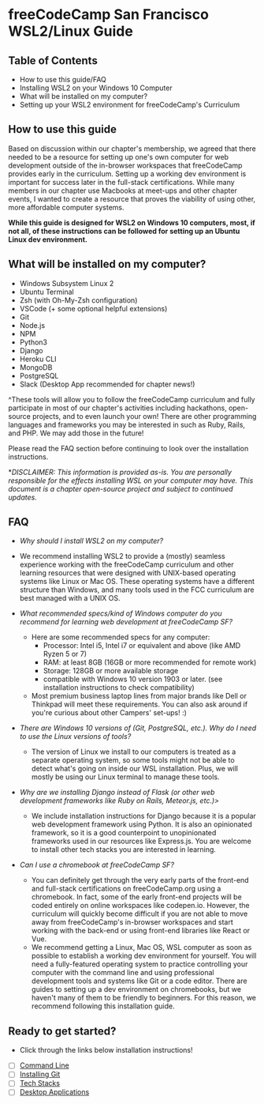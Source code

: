 # freeCodeCamp San Francisco WSL2/Linux Guide

## Table of Contents
- How to use this guide/FAQ 
- Installing WSL2 on your Windows 10 Computer
- What will be installed on my computer?
- Setting up your WSL2 environment for freeCodeCamp's Curriculum

## How to use this guide
Based on discussion within our chapter's membership, we agreed that there needed to be a resource for setting up one's own computer for web development outside of the in-browser workspaces that freeCodeCamp provides early in the curriculum. Setting up a working dev environment is important for success later in the full-stack certifications. While many members in our chapter use Macbooks at meet-ups and other chapter events, I wanted to create a resource that proves the viability of using other, more affordable computer systems.

**While this guide is designed for WSL2 on Windows 10 computers, most, if not all, of these instructions can be followed for setting up an Ubuntu Linux dev environment.**

## What will be installed on my computer?
- Windows Subsystem Linux 2
- Ubuntu Terminal
- Zsh (with Oh-My-Zsh configuration)
- VSCode (+ some optional helpful extensions)
- Git
- Node.js
- NPM 
- Python3
- Django
- Heroku CLI
- MongoDB
- PostgreSQL
- Slack (Desktop App recommended for chapter news!)

^These tools will allow you to follow the freeCodeCamp curriculum and fully participate in most of our chapter's activities including hackathons, open-source projects, and to even launch your own! There are other programming languages and frameworks you may be interested in such as Ruby, Rails, and PHP. We may add those in the future! 

Please read the FAQ section before continuing to look over the installation instructions.

**DISCLAIMER: This information is provided as-is. You are personally responsible for the effects installing WSL on your computer may have. *This document is a chapter open-source project and subject to continued updates.**

## FAQ
- *Why should I install WSL2 on my computer?*
- We recommend installing WSL2 to provide a (mostly) seamless experience working with the freeCodeCamp curriculum and other learning resources that were designed with UNIX-based operating systems like Linux or Mac OS. These operating systems have a different structure than Windows, and many tools used in the FCC curriculum are best managed with a UNIX OS.

- *What recommended specs/kind of Windows computer do you recommend for learning web development at freeCodeCamp SF?*
   - Here are some recommended specs for any computer:
      - Processor: Intel i5, Intel i7 or equivalent and above (like AMD Ryzen 5 or 7)
      - RAM: at least 8GB (16GB or more recommended for remote work)
      - Storage: 128GB or more available storage
      - compatible with Windows 10 version 1903 or later. (see installation instructions to check compatibility)
   - Most premium business laptop lines from major brands like Dell or Thinkpad will meet these requirements. You can also ask around if you're curious about other Campers' set-ups! :)

- *There are Windows 10 versions of (Git, PostgreSQL, etc.). Why do I need to use the Linux versions of tools?*
   - The version of Linux we install to our computers is treated as a separate operating system, so some tools might not be able to detect what's going on inside our WSL installation. Plus, we will mostly be using our Linux terminal to manage these tools.

- *Why are we installing Django instead of Flask (or other web development frameworks like Ruby on Rails, Meteor.js, etc.)>*
   - We include installation instructions for Django because it is a popular web development framework using Python. It is also an opinionated framework, so it is a good counterpoint to unopinionated frameworks used in our resources like Express.js. You are welcome to install other tech stacks you are interested in learning.

- *Can I use a chromebook at freeCodeCamp SF?*
   - You can definitely get through the very early parts of the front-end and full-stack certifications on freeCodeCamp.org using a chromebook. In fact, some of the early front-end projects will be coded entirely on online workspaces like codepen.io. However, the curriculum will quickly become difficult if you are not able to move away from freeCodeCamp's in-browser workspaces and start working with the back-end or using front-end libraries like React or Vue.
   - We recommend getting a Linux, Mac OS, WSL computer as soon as possible to establish a working dev environment for yourself. You will need a fully-featured operating system to practice controlling your computer with the command line and using professional development tools and systems like Git or a code editor. There are guides to setting up a dev environment on chromebooks, but we haven't many of them to be friendly to beginners. For this reason, we recommend following this installation guide.

## Ready to get started?
- Click through the links below installation instructions!
* [ ] [Command Line](command-line-setup.md)
* [ ] [Installing Git](git-installation.md)
* [ ] [Tech Stacks](web-technologies.md)
* [ ] [Desktop Applications](desktop-applications.md)
